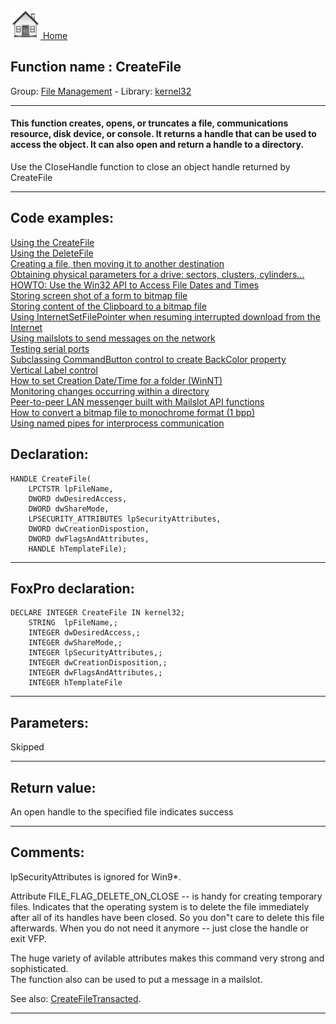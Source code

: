 [<img src="../../images/home.png"> Home ](https://github.com/VFPX/Win32API)  

## Function name : CreateFile
Group: [File Management](../../functions_group.md#File_Management)  -  Library: [kernel32](../../Libraries.md#kernel32)  
***  


#### This function creates, opens, or truncates a file, communications resource, disk device, or console. It returns a handle that can be used to access the object. It can also open and return a handle to a directory.

Use the CloseHandle function to close an object handle returned by CreateFile
***  


## Code examples:
[Using the CreateFile](../../samples/sample_010.md)  
[Using the DeleteFile](../../samples/sample_011.md)  
[Creating a file, then moving it to another destination](../../samples/sample_015.md)  
[Obtaining physical parameters for a drive: sectors, clusters, cylinders...](../../samples/sample_101.md)  
[HOWTO: Use the Win32 API to Access File Dates and Times](../../samples/sample_177.md)  
[Storing screen shot of a form to bitmap file](../../samples/sample_187.md)  
[Storing content of the Clipboard to a bitmap file](../../samples/sample_189.md)  
[Using InternetSetFilePointer when resuming interrupted download from the Internet](../../samples/sample_191.md)  
[Using mailslots to send messages on the network](../../samples/sample_269.md)  
[Testing serial ports](../../samples/sample_308.md)  
[Subclassing CommandButton control to create BackColor property](../../samples/sample_392.md)  
[Vertical Label control](../../samples/sample_398.md)  
[How to set Creation Date/Time for a folder (WinNT)](../../samples/sample_399.md)  
[Monitoring changes occurring within a directory](../../samples/sample_400.md)  
[Peer-to-peer LAN messenger built with Mailslot API functions](../../samples/sample_410.md)  
[How to convert a bitmap file to monochrome format (1 bpp)](../../samples/sample_493.md)  
[Using named pipes for interprocess communication](../../samples/sample_522.md)  

## Declaration:
```foxpro  
HANDLE CreateFile(
	LPCTSTR lpFileName,
	DWORD dwDesiredAccess,
	DWORD dwShareMode,
	LPSECURITY_ATTRIBUTES lpSecurityAttributes,
	DWORD dwCreationDispostion,
	DWORD dwFlagsAndAttributes,
	HANDLE hTemplateFile);  
```  
***  


## FoxPro declaration:
```foxpro  
DECLARE INTEGER CreateFile IN kernel32;
	STRING  lpFileName,;
	INTEGER dwDesiredAccess,;
	INTEGER dwShareMode,;
	INTEGER lpSecurityAttributes,;
	INTEGER dwCreationDisposition,;
	INTEGER dwFlagsAndAttributes,;
	INTEGER hTemplateFile  
```  
***  


## Parameters:
Skipped  
***  


## Return value:
An open handle to the specified file indicates success  
***  


## Comments:
lpSecurityAttributes is ignored for Win9*.  
  
Attribute FILE_FLAG_DELETE_ON_CLOSE -- is handy for creating temporary files. Indicates that the operating system is to delete the file immediately after all of its handles have been closed. So you don"t care to delete this file afterwards. When you do not need it anymore -- just close the handle or exit VFP.  
  
The huge variety of avilable attributes makes this command very strong and sophisticated.  
The function also can be used to put a message in a mailslot.  
  
See also: [CreateFileTransacted](../kernel32/CreateFileTransacted.md).  
  
***  

